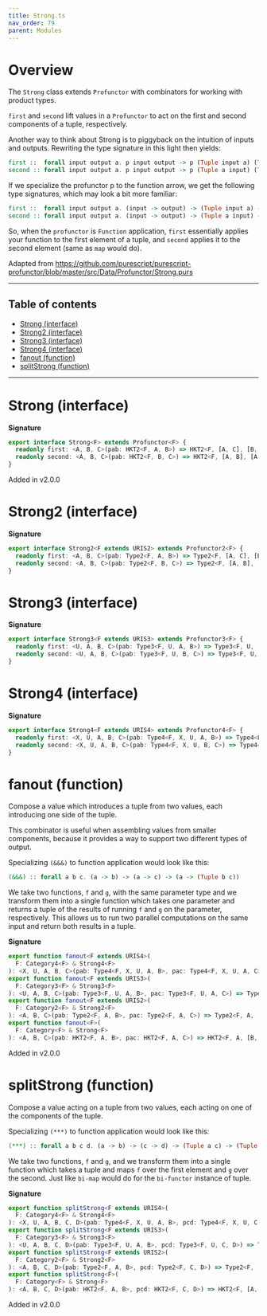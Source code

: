 ```yaml
---
title: Strong.ts
nav_order: 79
parent: Modules
---
```


# Overview

The `Strong` class extends `Profunctor` with combinators for working with product types.

`first` and `second` lift values in a `Profunctor` to act on the first and second components of a tuple,
respectively.

Another way to think about Strong is to piggyback on the intuition of
inputs and outputs. Rewriting the type signature in this light then yields:

```purescript
first ::  forall input output a. p input output -> p (Tuple input a) (Tuple output a)
second :: forall input output a. p input output -> p (Tuple a input) (Tuple a output)
```

If we specialize the profunctor p to the function arrow, we get the following type
signatures, which may look a bit more familiar:

```purescript
first ::  forall input output a. (input -> output) -> (Tuple input a) -> (Tuple output a)
second :: forall input output a. (input -> output) -> (Tuple a input) -> (Tuple a output)
```

So, when the `profunctor` is `Function` application, `first` essentially applies your function
to the first element of a tuple, and `second` applies it to the second element (same as `map` would do).

Adapted from https://github.com/purescript/purescript-profunctor/blob/master/src/Data/Profunctor/Strong.purs

---

<h2 class="text-delta">Table of contents</h2>

- [Strong (interface)](#strong-interface)
- [Strong2 (interface)](#strong2-interface)
- [Strong3 (interface)](#strong3-interface)
- [Strong4 (interface)](#strong4-interface)
- [fanout (function)](#fanout-function)
- [splitStrong (function)](#splitstrong-function)

---

# Strong (interface)

**Signature**

```ts
export interface Strong<F> extends Profunctor<F> {
  readonly first: <A, B, C>(pab: HKT2<F, A, B>) => HKT2<F, [A, C], [B, C]>
  readonly second: <A, B, C>(pab: HKT2<F, B, C>) => HKT2<F, [A, B], [A, C]>
}
```

Added in v2.0.0

# Strong2 (interface)

**Signature**

```ts
export interface Strong2<F extends URIS2> extends Profunctor2<F> {
  readonly first: <A, B, C>(pab: Type2<F, A, B>) => Type2<F, [A, C], [B, C]>
  readonly second: <A, B, C>(pab: Type2<F, B, C>) => Type2<F, [A, B], [A, C]>
}
```

# Strong3 (interface)

**Signature**

```ts
export interface Strong3<F extends URIS3> extends Profunctor3<F> {
  readonly first: <U, A, B, C>(pab: Type3<F, U, A, B>) => Type3<F, U, [A, C], [B, C]>
  readonly second: <U, A, B, C>(pab: Type3<F, U, B, C>) => Type3<F, U, [A, B], [A, C]>
}
```

# Strong4 (interface)

**Signature**

```ts
export interface Strong4<F extends URIS4> extends Profunctor4<F> {
  readonly first: <X, U, A, B, C>(pab: Type4<F, X, U, A, B>) => Type4<F, X, U, [A, C], [B, C]>
  readonly second: <X, U, A, B, C>(pab: Type4<F, X, U, B, C>) => Type4<F, X, U, [A, B], [A, C]>
}
```

# fanout (function)

Compose a value which introduces a tuple from two values, each introducing one side of the tuple.

This combinator is useful when assembling values from smaller components, because it provides a way to support two
different types of output.

Specializing `(&&&)` to function application would look like this:

```purescript
(&&&) :: forall a b c. (a -> b) -> (a -> c) -> (a -> (Tuple b c))
```

We take two functions, `f` and `g`, with the same parameter type and we transform them into a single function which
takes one parameter and returns a tuple of the results of running `f` and `g` on the parameter, respectively. This
allows us to run two parallel computations on the same input and return both results in a tuple.

**Signature**

```ts
export function fanout<F extends URIS4>(
  F: Category4<F> & Strong4<F>
): <X, U, A, B, C>(pab: Type4<F, X, U, A, B>, pac: Type4<F, X, U, A, C>) => Type4<F, X, U, A, [B, C]>
export function fanout<F extends URIS3>(
  F: Category3<F> & Strong3<F>
): <U, A, B, C>(pab: Type3<F, U, A, B>, pac: Type3<F, U, A, C>) => Type3<F, U, A, [B, C]>
export function fanout<F extends URIS2>(
  F: Category2<F> & Strong2<F>
): <A, B, C>(pab: Type2<F, A, B>, pac: Type2<F, A, C>) => Type2<F, A, [B, C]>
export function fanout<F>(
  F: Category<F> & Strong<F>
): <A, B, C>(pab: HKT2<F, A, B>, pac: HKT2<F, A, C>) => HKT2<F, A, [B, C]> { ... }
```

Added in v2.0.0

# splitStrong (function)

Compose a value acting on a tuple from two values, each acting on one of the components of the tuple.

Specializing `(***)` to function application would look like this:

```purescript
(***) :: forall a b c d. (a -> b) -> (c -> d) -> (Tuple a c) -> (Tuple b d)
```

We take two functions, `f` and `g`, and we transform them into a single function which takes a tuple and maps `f`
over the first element and `g` over the second. Just like `bi-map` would do for the `bi-functor` instance of tuple.

**Signature**

```ts
export function splitStrong<F extends URIS4>(
  F: Category4<F> & Strong4<F>
): <X, U, A, B, C, D>(pab: Type4<F, X, U, A, B>, pcd: Type4<F, X, U, C, D>) => Type4<F, X, U, [A, C], [B, D]>
export function splitStrong<F extends URIS3>(
  F: Category3<F> & Strong3<F>
): <U, A, B, C, D>(pab: Type3<F, U, A, B>, pcd: Type3<F, U, C, D>) => Type3<F, U, [A, C], [B, D]>
export function splitStrong<F extends URIS2>(
  F: Category2<F> & Strong2<F>
): <A, B, C, D>(pab: Type2<F, A, B>, pcd: Type2<F, C, D>) => Type2<F, [A, C], [B, D]>
export function splitStrong<F>(
  F: Category<F> & Strong<F>
): <A, B, C, D>(pab: HKT2<F, A, B>, pcd: HKT2<F, C, D>) => HKT2<F, [A, C], [B, D]> { ... }
```

Added in v2.0.0
